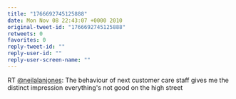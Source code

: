 ```yaml
---
title: "1766692745125888"
date: Mon Nov 08 22:43:07 +0000 2010
original-tweet-id: "1766692745125888"
retweets: 0
favorites: 0
reply-tweet-id: ""
reply-user-id: ""
reply-user-screen-name: ""
---
```

RT <a href="https://twitter.com/neilalanjones">@neilalanjones</a>: The behaviour of next customer care staff gives me the distinct impression everything's not good on the high street
